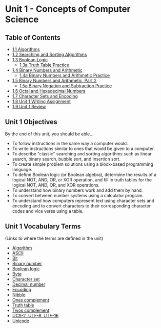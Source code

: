 # Unit 1 - Concepts of Computer Science

## Table of Contents
- [1.1 Algorithms](1_Algorithms.md)
- [1.2 Searching and Sorting Algorithms](2_SearchSort.md)
- [1.3 Boolean Logic](3_Boolean.md)
    - [1.3a Truth Table Practice](3a_TruthTable.md)
- [1.4 Binary Numbers and Arithmetic](4_Binary.md)
    - [1.4a Binary Numbers and Arithmetic Practice](4a_BinaryPractice.md)
- [1.5 Binary Numbers and Arithmetic, Part 2](5_Binary2.md)
    - [1.5a Binary Negation and Subtraction Practice](5a_BinaryPractice2.md)
- [1.6 Octal and Hexadecimal Numbers](6_OctalHex.md)
- [1.7 Character Sets and Encoding](7_CharSets.md)
- [1.8 Unit 1 Writing Assignment](8_WritingAssignment.md)
- [1.9 Unit 1 Review](9_Review.md)

## Unit 1 Objectives
By the end of this unit, you should be able...
- To follow instructions in the same way a computer would.
- To write instructions similar to ones that would be given to a computer.
- To describe "classic" searching and sorting algorithms such as linear search, binary search, bubble sort, and insertion sort.
- To create simple problem solutions using a block-based programming language.
- To define Boolean logic (or Boolean algebra), determine the results of a logical NOT, AND, OR, or XOR operation, and fill in truth tables for the logical NOT, AND, OR, and XOR operations.
- To understand how binary numbers work and add them by hand.
- To convert between number systems using a calculator program.
- To understand how computers represent text using character sets and encoding and to convert characters to their corresponding character codes and vice versa using a table.

## Unit 1 Vocabulary Terms
(Links to where the terms are defined in the unit)
- [Algorithm](1_Algorithms.md#algorithm)
- [ASCII](7_CharSets.md)
- [Bit](4_Binary.md)
- [Binary number](4_Binary.md)
- [Boolean logic](3_Boolean.md)
- [Byte](6_OctalHex.md)
- [Character set](7_CharSets.md)
- [Decimal number](4_Binary.md)
- [Encoding](7_CharSets.md)
- [Nibble](6_OctalHex.md)
- [Ones complement](5_Binary2.md)
- [Truth table](3_Boolean.md)
- [Twos complement](5_Binary2.md)
- [UCS-2, UTF-8, UTF-16](7_CharSets.md)
- [Unicode](7_CharSets.md)